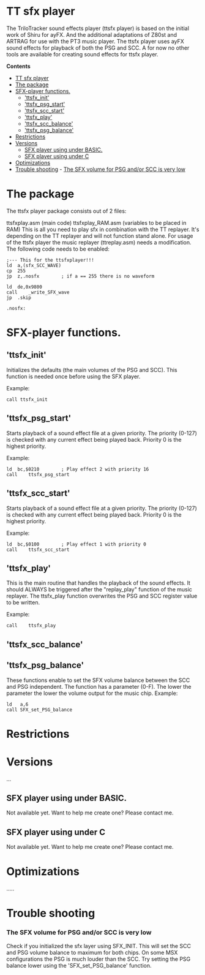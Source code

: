 TT sfx player
=====
The TriloTracker sound effects player (ttsfx player) is based on the initial work of Shiru for ayFX. And the additional adaptations of Z80st and ARTRAG for use with the PT3 music player. The ttsfx player uses ayFX sound effects for playback of both the PSG and SCC. A for now no other tools are available for creating sound effects for ttsfx player.

**Contents**
- [TT sfx player](#tt-sfx-player)
- [The package](#the-package)
- [SFX-player functions.](#sfx-player-functions)
	- ['ttsfx\_init'](#ttsfx_init)
	- ['ttsfx\_psg\_start'](#ttsfx_psg_start)
	- ['ttsfx\_scc\_start'](#ttsfx_scc_start)
	- ['ttsfx\_play'](#ttsfx_play)
	- ['ttsfx\_scc\_balance'](#ttsfx_scc_balance)
	- ['ttsfx\_psg\_balance'](#ttsfx_psg_balance)
- [Restrictions](#restrictions)
- [Versions](#versions)
	- [SFX player using under BASIC.](#sfx-player-using-under-basic)
	- [SFX player using under C](#sfx-player-using-under-c)
- [Optimizations](#optimizations)
- [Trouble shooting](#trouble-shooting)
		- [The SFX volume for PSG and/or SCC is very low](#the-sfx-volume-for-psg-andor-scc-is-very-low)


# The package
The ttsfx player package consists out of 2 files:

ttsfxplay.asm (main code)
ttsfxplay_RAM.asm (variables to be placed in RAM)
This is all you need to play sfx in combination with the TT replayer. It's depending on the TT replayer and will not function stand alone. For usage of the ttsfx player the music replayer (ttreplay.asm) needs a modification. The following code needs to be enabled:

	;--- This for the ttsfxplayer!!!
	ld	a,(sfx_SCC_WAVE)
	cp	255
	jp	z,.nosfx		; if a == 255 there is no waveform

	ld	de,0x9800
	call	_write_SFX_wave	
	jp	.skip	
	
	.nosfx:	


# SFX-player functions.
## 'ttsfx_init'
Initializes the defaults (the main volumes of the PSG and SCC). This function is needed once before using the SFX player.

Example:

	call ttsfx_init
## 'ttsfx_psg_start'
Starts playback of a sound effect file at a given priority. The priority (0-127) is checked with any current effect being played back. Priority 0 is the highest priority.

Example:

	ld	bc,$0210		; Play effect 2 with priority 16
	call	ttsfx_psg_start


## 'ttsfx_scc_start'
Starts playback of a sound effect file at a given priority. The priority (0-127) is checked with any current effect being played back. Priority 0 is the highest priority.

Example:

	ld	bc,$0100		; Play effect 1 with priority 0
	call	ttsfx_scc_start


## 'ttsfx_play'
This is the main routine that handles the playback of the sound effects. It should ALWAYS be triggered after the "replay_play" function of the music replayer. The ttsfx_play function overwrites the PSG and SCC register value to be written.

Example:

	call	ttsfx_play


## 'ttsfx_scc_balance' 
## 'ttsfx_psg_balance'
These functions enable to set the SFX volume balance between the SCC and PSG independent. The function has a parameter (0-F). The lower the parameter the lower the volume output for the music chip. Example:

	ld   a,6
	call SFX_set_PSG_balance

# Restrictions
# Versions
...

## SFX player using under BASIC.
Not available yet. Want to help me create one? Please contact me.



## SFX player using under C
Not available yet. Want to help me create one? Please contact me.



# Optimizations
.....

# Trouble shooting
### The SFX volume for PSG and/or SCC is very low
Check if you initialized the sfx layer using SFX_INIT. This will set the SCC and PSG volume balance to maximum for both chips. On some MSX configurations the PSG is much louder than the SCC. Try setting the PSG balance lower using the 'SFX_set_PSG_balance' function.